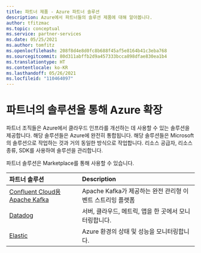 ```yaml
---
title: 파트너 제품 - Azure 파트너 솔루션
description: Azure에서 파트너들의 솔루션 제품에 대해 알아봅니다.
author: tfitzmac
ms.topic: conceptual
ms.service: partner-services
ms.date: 05/25/2021
ms.author: tomfitz
ms.openlocfilehash: 208f8d4e8d0fc8b688f45af5e8164b41c3eba768
ms.sourcegitcommit: 80d311abffb2d9a457333bcca898dfae830ea1b4
ms.translationtype: HT
ms.contentlocale: ko-KR
ms.lasthandoff: 05/26/2021
ms.locfileid: "110464097"
---
```

# <a name="extend-azure-with-solutions-from-partners"></a>파트너의 솔루션을 통해 Azure 확장

파트너 조직들은 Azure에서 클라우드 인프라를 개선하는 데 사용할 수 있는 솔루션을 제공합니다. 해당 솔루션들은 Azure에 완전히 통합됩니다. 해당 솔루션들은 Microsoft의 솔루션으로 작업하는 것과 거의 동일한 방식으로 작업합니다. 리소스 공급자, 리소스 종류, SDK를 사용하여 솔루션을 관리합니다.

파트너 솔루션은 Marketplace를 통해 사용할 수 있습니다.

| 파트너 솔루션 | Description |
| :--- | :--- |
| [Confluent Cloud용 Apache Kafka](./apache-kafka-confluent-cloud/overview.md) | Apache Kafka가 제공하는 완전 관리형 이벤트 스트리밍 플랫폼 |
| [Datadog](./datadog/overview.md) | 서버, 클라우드, 메트릭, 앱을 한 곳에서 모니터링합니다. |
| [Elastic](./elastic/overview.md) | Azure 환경의 상태 및 성능을 모니터링합니다. |
